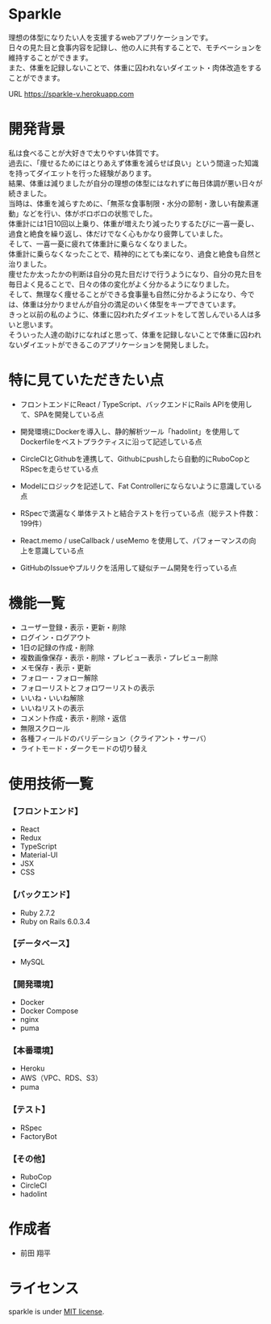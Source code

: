 # Sparkle

理想の体型になりたい人を支援するwebアプリケーションです。<br>
日々の見た目と食事内容を記録し、他の人に共有することで、モチベーションを維持することができます。<br>
また、体重を記録しないことで、体重に囚われないダイエット・肉体改造をすることができます。

URL <https://sparkle-v.herokuapp.com>

# 開発背景

私は食べることが大好きで太りやすい体質です。<br>
過去に、「痩せるためにはとりあえず体重を減らせば良い」という間違った知識を持ってダイエットを行った経験があります。<br>
結果、体重は減りましたが自分の理想の体型にはなれずに毎日体調が悪い日々が続きました。<br>
当時は、体重を減らすために、「無茶な食事制限・水分の節制・激しい有酸素運動」などを行い、体がボロボロの状態でした。<br>
体重計には1日10回以上乗り、体重が増えたり減ったりするたびに一喜一憂し、過食と絶食を繰り返し、体だけでなく心もかなり疲弊していました。<br>
そして、一喜一憂に疲れて体重計に乗らなくなりました。<br>
体重計に乗らなくなったことで、精神的にとても楽になり、過食と絶食も自然と治りました。<br>
痩せたか太ったかの判断は自分の見た目だけで行うようになり、自分の見た目を毎日よく見ることで、日々の体の変化がよく分かるようになりました。<br>
そして、無理なく痩せることができる食事量も自然に分かるようになり、今では、体重は分かりませんが自分の満足のいく体型をキープできています。<br>
きっと以前の私のように、体重に囚われたダイエットをして苦しんでいる人は多いと思います。<br>
そういった人達の助けになればと思って、体重を記録しないことで体重に囚われないダイエットができるこのアプリケーションを開発しました。

# 特に見ていただきたい点

- フロントエンドにReact / TypeScript、バックエンドにRails APIを使用して、SPAを開発している点

- 開発環境にDockerを導入し、静的解析ツール「hadolint」を使用してDockerfileをベストプラクティスに沿って記述している点

- CircleCIとGithubを連携して、Githubにpushしたら自動的にRuboCopとRSpecを走らせている点

- Modelにロジックを記述して、Fat Controllerにならないように意識している点

- RSpecで満遍なく単体テストと結合テストを行っている点（総テスト件数：199件）

- React.memo / useCallback / useMemo を使用して、パフォーマンスの向上を意識している点

- GitHubのIssueやプルリクを活用して疑似チーム開発を行っている点

# 機能一覧

- ユーザー登録・表示・更新・削除
- ログイン・ログアウト
- 1日の記録の作成・削除
- 複数画像保存・表示・削除・プレビュー表示・プレビュー削除
- メモ保存・表示・更新
- フォロー・フォロー解除
- フォローリストとフォロワーリストの表示
- いいね・いいね解除
- いいねリストの表示
- コメント作成・表示・削除・返信
- 無限スクロール
- 各種フィールドのバリデーション（クライアント・サーバ）
- ライトモード・ダークモードの切り替え

# 使用技術一覧

### 【フロントエンド】
  - React
  - Redux
  - TypeScript
  - Material-UI
  - JSX
  - CSS

### 【バックエンド】
  - Ruby 2.7.2
  - Ruby on Rails 6.0.3.4

### 【データベース】
  - MySQL

### 【開発環境】
  - Docker
  - Docker Compose
  - nginx
  - puma

### 【本番環境】
  - Heroku
  - AWS（VPC、RDS、S3）
  - puma

### 【テスト】
  - RSpec
  - FactoryBot

### 【その他】
  - RuboCop
  - CircleCI
  - hadolint

# 作成者

- 前田 翔平

# ライセンス

sparkle is under [MIT license](https://en.wikipedia.org/wiki/MIT_License).
